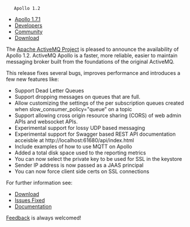        Apollo 1.2

*   [Apollo 1.7.1](../../index.html)
*   [Developers](../../community/developers.html)
*   [Community](../../community/index.html)
*   [Download](../../download.html)

The [Apache ActiveMQ Project](http://activemq.apache.org) is pleased to announce the availability of Apollo 1.2. ActiveMQ Apollo is a faster, more reliable, easier to maintain messaging broker built from the foundations of the original ActiveMQ.

This release fixes several bugs, improves performance and introduces a few new features like:

*   Support Dead Letter Queues
*   Support dropping messages on queues that are full.
*   Allow customizing the settings of the per subscription queues created when slow_consumer_policy="queue” on a topic
*   Support allowing cross origin resource sharing (CORS) of web admin APIs and websocket APIs.
*   Experimental support for lossy UDP based messaging
*   Experimental support for Swagger based REST API documentation acceisble at http://localhost:61680/api/index.html
*   Include examples of how to use MQTT on Apollo
*   Added a total disk space used to the reporting metrics
*   You can now select the private key to be used for SSL in the keystore
*   Sender IP address is now passed as a JAAS principal
*   You can now force client side certs on SSL connections

For further information see:

*   [Download](http://activemq.apache.org/apollo/download.html)
*   [Issues Fixed](https://issues.apache.org/jira/secure/ReleaseNote.jspa?version=12319854&styleName=Text&projectId=12311310&Create=Create)
*   [Documentation](http://activemq.apache.org/apollo/versions/1.2/website/documentation)

[Feedback](http://activemq.apache.org/community/index.html) is always welcomed!